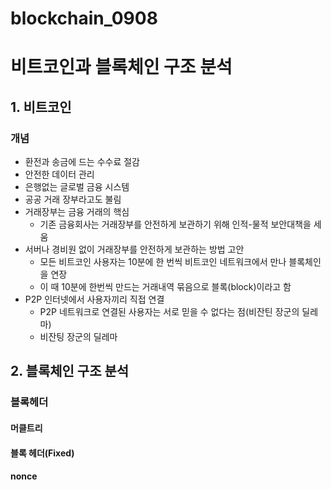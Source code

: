 # blockchain_0908

# 비트코인과 블록체인 구조 분석
## 1. 비트코인
### 개념
- 환전과 송금에 드는 수수료 절감
- 안전한 데이터 관리
- 은행없는 글로벌 금융 시스템
- 공공 거래 장부라고도 불림
- 거래장부는 금융 거래의 핵심
  - 기존 금융회사는 거래장부를 안전하게 보관하기 위해 인적-물적 보안대책을 세움
- 서버나 경비원 없이 거래장부를 안전하게 보관하는 방법 고안
  - 모든  비트코인 사용자는 10분에 한 번씩 비트코인 네트워크에서 만나 블록체인을 연장
  - 이 때 10분에 한번씩 만드는 거래내역 묶음으로 블록(block)이라고 함
- P2P 인터넷에서 사용자끼리 직접 연결
  - P2P 네트워크로 연결된 사용자는 서로 믿을 수 없다는 점(비잔틴 장군의 딜레마)
  - 비잔팅 장군의 딜레마
## 2. 블록체인 구조 분석
### 블록헤더
#### 머클트리
#### 블록 헤더(Fixed)
#### nonce



